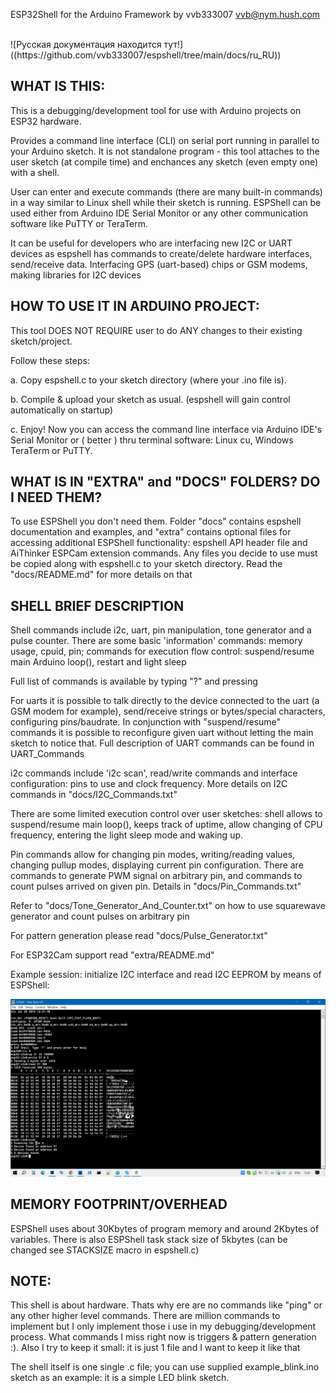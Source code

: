 ESP32Shell for the Arduino Framework by vvb333007 <vvb@nym.hush.com>

<br>
  ![Русская документация находится тут!]((https://github.com/vvb333007/espshell/tree/main/docs/ru_RU))
 


WHAT IS THIS:
-------------
 This is a debugging/development tool for use with Arduino projects on
 ESP32 hardware. 

 Provides a command line interface (CLI) on serial port running in parallel 
 to your Arduino sketch. It is not standalone program - this tool attaches
 to the user sketch (at compile time) and enchances any sketch (even empty one)
 with a shell.


 User can enter and execute commands (there are many built-in commands) in a way 
 similar to Linux shell while their sketch is running. ESPShell can be used either
 from Arduino IDE Serial Monitor or any other communication software like PuTTY
 or TeraTerm.


 It can be useful for developers who are interfacing new I2C or UART devices
 as espshell has commands to create/delete hardware interfaces, send/receive
 data. Interfacing GPS (uart-based) chips or GSM modems, making libraries for
 I2C devices
 
 
 
HOW TO USE IT IN ARDUINO PROJECT:
---------------------------------
 This tool DOES NOT REQUIRE user to do ANY changes to their existing
 sketch/project.
 
 Follow these steps:
 
 a. Copy espshell.c to your sketch directory (where your .ino file is).
 
 b. Compile & upload your sketch as usual. (espshell will gain control 
    automatically on startup)
    
 c. Enjoy! Now you can access the command line interface via Arduino 
    IDE's Serial Monitor or ( better ) thru terminal software: Linux cu, 
    Windows TeraTerm or PuTTY.

WHAT IS IN "EXTRA" and "DOCS" FOLDERS? DO I NEED THEM?
------------------------------------------------------

To use ESPShell you don't need them. Folder "docs" contains espshell
documentation and examples, and "extra" contains optional files for
accessing additional ESPShell functionality: espshell API header file
and AiThinker ESPCam extension commands. Any files you decide to use
must be copied along with espshell.c to your sketch directory. Read the
"docs/README.md" for more details on that



SHELL BRIEF DESCRIPTION
-------------------------------------------

 Shell commands include i2c, uart, pin manipulation, tone generator
 and a pulse counter. There are some basic 'information' commands:
 memory usage, cpuid, pin; commands for execution flow control: suspend/resume
 main Arduino loop(), restart and light sleep

 Full list of commands is available by typing "?" and pressing <Enter>

 For uarts it is possible to talk directly to the device connected to the uart
 (a GSM modem for example), send/receive strings or bytes/special characters,
 configuring pins/baudrate. In conjunction with "suspend/resume" commands it
 is possible to reconfigure given uart without letting the main sketch to notice
 that. Full description of UART commands can be found in UART_Commands

 i2c commands include 'i2c scan', read/write commands and interface configuration:
 pins to use and clock frequency. More details on I2C commands in "docs/I2C_Commands.txt"

 There are some limited execution control over user sketches: shell allows to
 suspend/resume main loop(), keeps track of uptime, allow changing of CPU frequency,
 entering the light sleep mode and waking up.

 Pin commands allow for changing pin modes, writing/reading  values, changing pullup
 modes, displaying current pin configuration. There are commands to generate PWM
 signal on arbitrary pin, and commands to count pulses arrived on given pin.
 Details in "docs/Pin_Commands.txt"

 Refer to "docs/Tone_Generator_And_Counter.txt" on how to use squarewave generator and
 count pulses on arbitrary pin

 For pattern generation please read "docs/Pulse_Generator.txt"

 For ESP32Cam support read "extra/README.md"

Example session: initialize I2C interface and read I2C EEPROM by means of ESPShell:

  ![ESPShell I2C EEPROM example](https://github.com/vvb333007/espshell/blob/main/docs/Screenshot_EEPROM_I2C_Read.jpg?raw=true)

MEMORY FOOTPRINT/OVERHEAD
-------------------------

ESPShell uses about 30Kbytes of program memory and around 2Kbytes of variables. 
There is also ESPShell task stack size of 5kbytes (can be changed see STACKSIZE 
macro in espshell.c)


NOTE:
-----
This shell is about hardware. Thats why ere are no commands like "ping" or any other
higher level commands. There are million commands to implement but I only implement those
i use in my debugging/development process. What commands I miss right now is triggers &
pattern generation :). Also I try to keep it small: it is just 1 file and I want to
keep it like that

The shell itself is one single .c file; you can use supplied example_blink.ino sketch as an 
example: it is a simple LED blink sketch.

